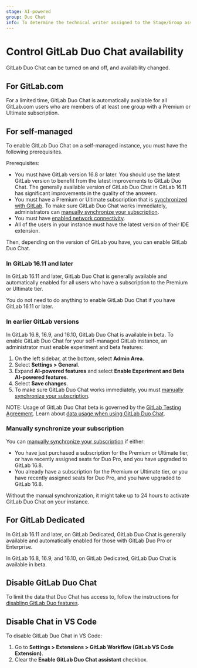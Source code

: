```yaml
---
stage: AI-powered
group: Duo Chat
info: To determine the technical writer assigned to the Stage/Group associated with this page, see https://handbook.gitlab.com/handbook/product/ux/technical-writing/#assignments
---
```


# Control GitLab Duo Chat availability

GitLab Duo Chat can be turned on and off, and availability changed.

## For GitLab.com

For a limited time, GitLab Duo Chat is automatically available for all GitLab.com users
who are members of at least one group with a Premium or Ultimate subscription.

## For self-managed

To enable GitLab Duo Chat on a self-managed instance,
you must have the following prerequisites.

Prerequisites:

- You must have GitLab version 16.8 or later. You should use the latest GitLab version to benefit from the latest improvements to GitLab Duo Chat. The generally available version of GitLab Duo Chat in GitLab 16.11 has significant improvements in the quality of the answers.
- You must have a Premium or Ultimate subscription that is [synchronized with GitLab](https://about.gitlab.com/pricing/licensing-faq/cloud-licensing/). To make sure GitLab Duo Chat works immediately, administrators can
  [manually synchronize your subscription](#manually-synchronize-your-subscription).
- You must have [enabled network connectivity](../gitlab_duo/turn_on_off.md#configure-gitlab-duo-on-a-self-managed-instance).
- All of the users in your instance must have the latest version of their IDE extension.

Then, depending on the version of GitLab you have, you can enable GitLab Duo Chat.

### In GitLab 16.11 and later

In GitLab 16.11 and later, GitLab Duo Chat is generally available
and automatically enabled for all users who have a subscription to the Premium or Ultimate tier.

You do not need to do anything to enable GitLab Duo Chat if you have GitLab 16.11 or later.

### In earlier GitLab versions

In GitLab 16.8, 16.9, and 16.10, GitLab Duo Chat is available in beta. To enable GitLab Duo Chat for your self-managed GitLab instance, an administrator must enable experiment and beta features:

1. On the left sidebar, at the bottom, select **Admin Area**.
1. Select **Settings > General**.
1. Expand **AI-powered features** and select **Enable Experiment and Beta AI-powered features**.
1. Select **Save changes**.
1. To make sure GitLab Duo Chat works immediately, you must
   [manually synchronize your subscription](#manually-synchronize-your-subscription).

NOTE:
Usage of GitLab Duo Chat beta is governed by the [GitLab Testing Agreement](https://handbook.gitlab.com/handbook/legal/testing-agreement/).
Learn about [data usage when using GitLab Duo Chat](../gitlab_duo/data_usage.md).

### Manually synchronize your subscription

You can [manually synchronize your subscription](../../subscriptions/self_managed/index.md#manually-synchronize-your-subscription-details) if either:

- You have just purchased a subscription for the Premium or Ultimate tier, or have recently assigned seats for Duo Pro, and you have upgraded to GitLab 16.8.
- You already have a subscription for the Premium or Ultimate tier, or you have recently assigned seats for Duo Pro, and you have upgraded to GitLab 16.8.

Without the manual synchronization, it might take up to 24 hours to activate GitLab Duo Chat on your instance.

## For GitLab Dedicated

In GitLab 16.11 and later, on GitLab Dedicated, GitLab Duo Chat is generally available and
automatically enabled for those with GitLab Duo Pro or Enterprise.

In GitLab 16.8, 16.9, and 16.10, on GitLab Dedicated, GitLab Duo Chat is available in beta.

## Disable GitLab Duo Chat

To limit the data that Duo Chat has access to, follow the instructions for
[disabling GitLab Duo features](../../user/gitlab_duo/turn_on_off.md#turn-off-gitlab-duo-features).

## Disable Chat in VS Code

To disable GitLab Duo Chat in VS Code:

1. Go to **Settings > Extensions > GitLab Workflow (GitLab VS Code Extension)**.
1. Clear the **Enable GitLab Duo Chat assistant** checkbox.

